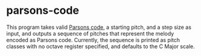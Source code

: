 # parsons-code
This program takes valid [Parsons code](https://en.wikipedia.org/wiki/Parsons_code, "Parsons code wikipedia article"), a starting pitch, and a step size as input, and outputs a sequence of pitches that represent the melody encoded as Parsons code. Currently, the sequence is printed as pitch classes with no octave register specified, and defaults to the C Major scale. 
